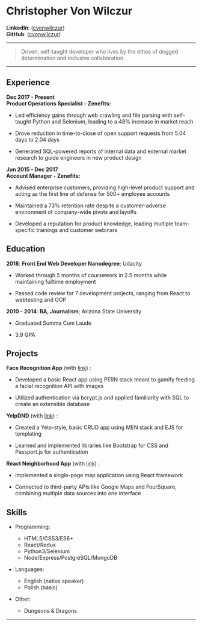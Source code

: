 Christopher Von Wilczur
============

**LinkedIn**: ([cvonwilczur](https://www.linkedin.com/in/cvonwilczur/))\
**GitHub**: ([cvonwilczur](https://github.com/cvonwilczur))

----

>  Driven, self-taught developer who lives by the ethos of dogged determination and inclusive collaboration.

----


Experience
----------
**Dec 2017 - Present**\
**Product Operations Specialist - Zenefits:**

* Led efficiency gains through web crawling and file parsing with self-taught
Python and Selenium, leading to a 48% increase in market reach

* Drove reduction in time-to-close of open support requests from 5.04 days to
2.04 days

* Generated SQL-powered reports of internal data and external market research
to guide engineers in new product design

**Jun 2015 - Dec 2017**\
**Account Manager - Zenefits:**

* Advised enterprise customers, providing high-level product support and acting
as the first line of defense for 500+ employee accounts

* Maintained a 73% retention rate despite a customer-adverse environment of
company-wide pivots and layoffs

* Developed a reputation for product knowledge, leading multiple team-specific
trainings and customer webinars


Education
---------

**2018**:   **Front End Web Developer Nanodegree**; Udacity 

* Worked through 5 months of coursework in 2.5 months while maintaining fulltime
employment

* Passed code review for 7 development projects, ranging from React to webtesting
and OOP

**2010 - 2014**:   **BA, Journalism**; Arizona State University
    
* Graduated Summa Cum Laude

* 3.9 GPA

Projects
--------------------

**Face Recognition App** (with [link](https://facial-recognition-game.herokuapp.com/))
:  

* Developed a basic React app using PERN stack meant to gamify feeding a
facial recognition API with images

* Utilized authentication via bcrypt.js and applied familiarity with SQL to create an
extensible database


**YelpDND** (with [link](https://yelpdnd.herokuapp.com/groups))
:  

* Created a Yelp-style, basic CRUD app using MEN stack and EJS for templating

* Learned and implemented libraries like Bootstrap for CSS and Passport.js for
authentication


**React Neighborhood App** (with [link](https://github.com/cvonwilczur/react-maps-app))
:  

* Implemented a single-page map application using React framework

* Connected to third-party APIs like Google Maps and FourSquare, combining
multiple data sources into one interface


Skills
----------------------------------------

* Programming:

     * HTML5/CSS3/ES6+
     * React/Redux
     * Python3/Selenium
     * Node/Express/PostgreSQL/MongoDB
     
* Languages:

     * English (native speaker)
     * Polish (basic)

* Other:

     * Dungeons & Dragons

----
